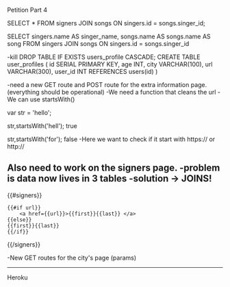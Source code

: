 Petition Part 4

SELECT * FROM signers
JOIN songs
ON singers.id = songs.singer_id;

SELECT singers.name AS singer_name, songs.name AS songs.name AS song
FROM singers
JOIN songs
ON singers.id = songs.singer_id


-kill
DROP TABLE IF EXISTS users_profile CASCADE;
CREATE TABLE user_profiles (
    id SERIAL PRIMARY KEY,
    age INT,
    city VARCHAR(100),
    url VARCHAR(300),
    user_id INT REFERENCES users(id)
)

-need a new GET route and POST route for the extra information page.
(everything should be operational)
-We need a function that cleans the url
-We can use startsWith()

var str = 'hello';

str,startsWith('hell');
true

str,startsWith('for');
false
-Here we want to check if it start with https:// or http://


Also need to work on the signers page.
-problem is data now lives in 3 tables
-solution -> JOINS!
-


{{#signers}}

    {{#if url}}
        <a href={{url}}>{{first}}{{last}} </a>
    {{else}}
    {{first}}{{last}}
    {{/if}}

{{/signers}}

-New GET routes for the city's page (params)

-------------------------------------------------------------------------

Heroku
